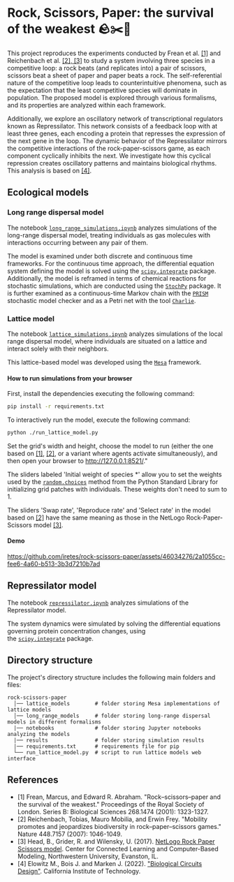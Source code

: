 # Rock, Scissors, Paper: the survival of the weakest 🪨✂️📄

This project reproduces the experiments conducted by Frean et al. [[1]](#references) and Reichenbach et al. [[2], [3]](#references) to study a system involving three species in a competitive loop: a rock beats (and replicates into) a pair of scissors, scissors beat a sheet of paper and paper beats a rock. The self-referential nature of the competitive loop leads to counterintuitive phenomena, such as the expectation that the least competitive species will dominate in population. The proposed model is explored through various formalisms, and its properties are analyzed within each framework.

Additionally, we explore an oscillatory network of transcriptional regulators known as Repressilator. This network consists of a feedback loop with at least three genes, each encoding a protein that represses the expression of the next gene in the loop. The dynamic behavior of the Repressilator mirrors the competitive interactions of the rock-paper-scissors game, as each component cyclically inhibits the next. We investigate how this cyclical repression creates oscillatory patterns and maintains biological rhythms. This analysis is based on [[4]](#references).

## Ecological models

### Long range dispersal model

The notebook [`long_range_simulations.ipynb`](./notebooks/long_range_simulations.ipynb) analyzes simulations of the long-range dispersal model, treating individuals as gas molecules with interactions occurring between any pair of them.

The model is examined under both discrete and continuous time frameworks. For the continuous time approach, the differential equation system defining the model is solved using the [`scipy.integrate`](https://docs.scipy.org/doc/scipy/reference/integrate.html#module-scipy.integrate) package. Additionally, the model is reframed in terms of chemical reactions for stochastic simulations, which are conducted using the [`StochPy`](https://stochpy.sourceforge.net) package. It is further examined as a continuous-time Markov chain with the [`PRISM`](https://www.prismmodelchecker.org) stochastic model checker and as a Petri net with the tool [`Charlie`](https://www-dssz.informatik.tu-cottbus.de/DSSZ/Software/Charlie).

### Lattice model

The notebook [`lattice_simulations.ipynb`](./notebooks/lattice_simulations.ipynb) analyzes simulations of the local range dispersal model, where individuals are situated on a lattice and interact solely with their neighbors.

This lattice-based model was developed using the [`Mesa`](https://mesa.readthedocs.io/en/stable/) framework.

#### How to run simulations from your browser

First, install the dependencies executing the following command:

```bash
pip install -r requirements.txt
```

To interactively run the model, execute the following command:

```bash
python ./run_lattice_model.py
```

Set the grid's width and height, choose the model to run (either the one based on [[1]](#references), [[2]](#references), or a variant where agents activate simultaneously), and then open your browser to http://127.0.0.1:8521/."

The sliders labeled 'Initial weight of species *' allow you to set the weights used by the [`random.choices`](https://docs.python.org/3/library/random.html#random.choices) method from the Python Standard Library for initializing grid patches with individuals. These weights don't need to sum to $1$.

The sliders 'Swap rate', 'Reproduce rate' and 'Select rate' in the model based on [[2]](#references) have the same meaning as those in the NetLogo Rock-Paper-Scissors model [[3]](#references).

#### Demo

https://github.com/iretes/rock-scissors-paper/assets/46034276/2a1055cc-fee6-4a60-b513-3b3d7210b7ad

## Repressilator model

The notebook [`repressilator.ipynb`](./notebooks/repressilator.ipynb) analyzes simulations of the Repressilator model.

The system dynamics were simulated by solving the differential equations governing protein concentration changes, using the [`scipy.integrate`](https://docs.scipy.org/doc/scipy/reference/integrate.html#module-scipy.integrate) package.

## Directory structure

The project's directory structure includes the following main folders and files:
```
rock-scissors-paper
  │── lattice_models        # folder storing Mesa implementations of lattice models
  │── long_range_models     # folder storing long-range dispersal models in different formalisms
  |── notebooks             # folder storing Jupyter notebooks analyzing the models
  |── results               # folder storing simulation results
  |── requirements.txt      # requirements file for pip
  └── run_lattice_model.py  # script to run lattice models web interface
```

## References
- [1] Frean, Marcus, and Edward R. Abraham. "Rock–scissors–paper and the survival of the weakest." Proceedings of the Royal Society of London. Series B: Biological Sciences 268.1474 (2001): 1323-1327.
- [2] Reichenbach, Tobias, Mauro Mobilia, and Erwin Frey. "Mobility promotes and jeopardizes biodiversity in rock–paper–scissors games." Nature 448.7157 (2007): 1046-1049.
- [3] Head, B., Grider, R. and Wilensky, U. (2017). [NetLogo Rock Paper Scissors model](http://ccl.northwestern.edu/netlogo/models/RockPaperScissors). Center for Connected Learning and Computer-Based Modeling, Northwestern University, Evanston, IL.
- [4] Elowitz M., Bois J. and Marken J. (2022). ["Biological Circuits Design"](https://biocircuits.github.io/chapters/09_repressilator.html). California Institute of Technology.
